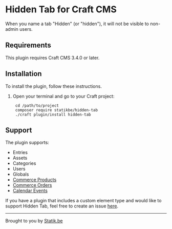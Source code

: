 # Hidden Tab for Craft CMS

When you name a tab "Hidden" (or "hidden"), it will not be visible to non-admin users.

## Requirements

This plugin requires Craft CMS 3.4.0 or later.

## Installation

To install the plugin, follow these instructions.

1. Open your terminal and go to your Craft project:

        cd /path/to/project
        composer require statikbe/hidden-tab
        ./craft plugin/install hidden-tab 

## Support

The plugin supports:
- Entries
- Assets
- Categories
- Users
- Globals
- [Commerce Products](https://plugins.craftcms.com/commerce)
- [Commerce Orders](https://plugins.craftcms.com/commerce)
- [Calendar Events](https://plugins.craftcms.com/calendar)

If you have a plugin that includes a custom element type and would like to support Hidden Tab, feel free to create an issue [here](https://github.com/statikbe/craft-hiddentab/issues/new).

---

Brought to you by [Statik.be](https://www.statik.be)
